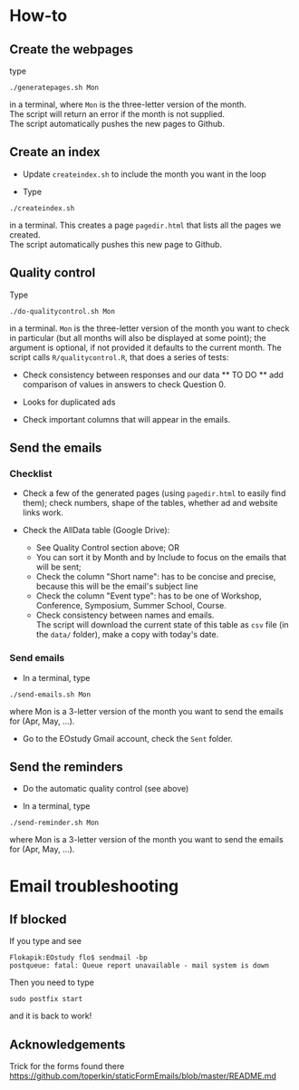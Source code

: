# How-to

## Create the webpages
type 
```{sh}
./generatepages.sh Mon
```
in a terminal, where `Mon` is the three-letter version of the month.  
The script will return an error if the month is not supplied.  
The script automatically pushes the new pages to Github. 

## Create an index
 - Update `createindex.sh` to include the month you want in the loop
 
 - Type 
```{sh}
./createindex.sh
```
in a terminal. This creates a page `pagedir.html` that lists all the pages we created.  
The script automatically pushes this new page to Github.

## Quality control

Type
```{sh}
./do-qualitycontrol.sh Mon
```
in a terminal. `Mon` is the three-letter version of the month you want to check in particular (but all months will also be displayed at some point); the argument is optional, if not provided it defaults to the current month. 
The script calls `R/qualitycontrol.R`, that does a series of tests:
 - Check consistency between responses and our data
   ** TO DO ** add comparison of values in answers to check Question 0.

 - Looks for duplicated ads

 - Check important columns that will appear in the emails.


## Send the emails

### Checklist

- Check a few of the generated pages (using `pagedir.html` to easily find them); check numbers, shape of the tables, whether ad and website links work. 

- Check the AllData table (Google Drive): 
  - See Quality Control section above; 
OR
  - You can sort it by Month and by Include to focus on the emails that will be sent;  
  - Check the column "Short name": has to be concise and precise, because this will be the email's subject line  
  - Check the column "Event type": has to be one of Workshop, Conference, Symposium, Summer School, Course.  
  - Check consistency between names and emails.  
The script will download the current state of this table as `csv` file (in the `data/` folder), make a copy with today's date.

### Send emails

- In a terminal, type
```{sh}
./send-emails.sh Mon
```
where Mon is a 3-letter version of the month you want to send the emails for (Apr, May, ...).

- Go to the EOstudy Gmail account, check the `Sent` folder. 

## Send the reminders

- Do the automatic quality control (see above)

- In a terminal, type
```{sh}
./send-reminder.sh Mon
```
where Mon is a 3-letter version of the month you want to send the emails for (Apr, May, ...).

# Email troubleshooting

## If blocked
If you type and see
```{sh}
Flokapik:EOstudy flo$ sendmail -bp
postqueue: fatal: Queue report unavailable - mail system is down
```
Then you need to type
```{sh}
sudo postfix start
```
and it is back to work!

## Acknowledgements

Trick for the forms found there <https://github.com/toperkin/staticFormEmails/blob/master/README.md>
